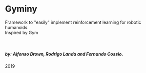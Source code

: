 # Gyminy
Framework to "easily" implement reinforcement learning for robotic humanoids<br/>
Inspired by Gym<br/>
<br/>
<br/>

##### _by: Alfonso Brown, Rodrigo Landa and Fernando Cossio._ <br/>
2019
